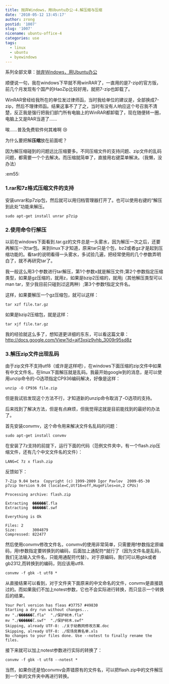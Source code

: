 ```yaml
---
title: 抛弃Windows，用Ubuntu办公-4.解压缩与压缩
date: '2010-05-12 13:45:17'
author: zrong
postid: '1007'
slug: '1007'
nicename: ubuntu-office-4
categories: use
tags:
  - linux
  - ubuntu
  - byewindows
---
```


系列全部文章：[抛弃Windows，用Ubuntu办公](https://blog.zengrong.net/tag/byewindows/)


顺便说一句，我在windows下早就不用winRAR了，一直用的是7-zip的官方版，前几个月发现有个国产的HaoZip比较好用，就把7-zip也卸载了。  

WinRAR曾经给我所在的单位发过律师函，当时我给单位的建议是，全部换成7-zip，然后不理律师函。结果这事不了了之，当时有没有人响应这个号召我不清楚，反正我是强行把我们部门所有电脑上的WinRAR都卸载了，现在随便转一圈，电脑上又是RAR当道了……  

唉……普及免费软件何其难啊 :cry:

为什么要把解**压缩**放在前面呢？  

因为解压缩碰到的问题远比压缩要多。不同压缩文件的支持问题、zip文件的乱码问题，都需要一个个去解决。而压缩就简单了，直接用右键菜单解决。（我懒，没办法）

:em55:  
<!--more-->

### 1.rar和7z格式压缩文件的支持

安装unrar和p7zip包，然后就可以用归档管理器打开了。也可以使用右键的“解压到此处”功能来解压。

    sudo apt-get install unrar p7zip

### 2.使用命令行解压

以前在windows下面看到.tar.gz的文件总是一头雾水，因为解压一次之后，还要再解压一次tar包。来到linux下才知道，原来tar只是个包，bz2或者gz才是起到压缩功能的。看tar的说明看得一头雾水，多试验几遍，把经常使用的几个参数弄明白了，就不再研究tar了。  

我一般这么用3个参数进行tar解压，第1个参数x就是解压文件;第2个参数指定压缩类型，如果是gz压缩的，就用z，如果是bzip2压缩的，就用j（其他解压类型可以man tar，至少我目前只碰到过这两种）;第3个参数f指定文件名。  

这样，如果要解压一个gz压缩包，就可以这样：

    tar xzf file.tar.gz

如果是bzip2压缩包，就是这样：

    tar xjf file.tar.gz

我的经验就这么多了，想知道更详细的东东，可以看这篇文章：<http://docs.google.com/View?id=ajf3xsjz9vhb_3009r95sd8z>

### 3.解压zip文件出现乱码

由于zip文件不支持utf8（或许是这样吧），在windows下面压缩的zip文件中如果有中文文件名，在linux下面解压就是乱码。我最开始google到的消息，是可以使用unzip命令的-O选项指定CP936编码解决，好像是这样：

    unzip -O CP936 file.zip

但是我试验发现这个方法不行，才知道新的unzip命令取消了-O选项的支持。  

后来找到了解决方法，但是有点麻烦，但我觉得这就是目前能找到的最好的办法了。  

首先安装convmv，这个命令用来解决文件名乱码的问题：

    sudo apt-get install convmv

在安装了7z支持的前提下，运行下面的代码（范例文件夹中，有一个flash.zip压缩文件，还有几个中文文件名的文件）：

    LANG=C 7z x flash.zip

反馈如下：

    7-Zip 9.04 beta  Copyright (c) 1999-2009 Igor Pavlov  2009-05-30
    p7zip Version 9.04 (locale=C,Utf16=off,HugeFiles=on,2 CPUs)

    Processing archive: flash.zip

    Extracting  ������ľ.fla
    Extracting  ������ľ.swf

    Everything is Ok

    Files: 2
    Size:       3004879
    Compressed: 822477

然后使用convmv修改文件名，convmv的使用非常简单，只需要用f参数指定原编码，用t参数指定要转换到的编码，后面加上通配符\*就行了（因为文件名是乱码，我们无法输入文件名，只能用通配符代替）。对于原编码，我们可以用gbk或者gb2312,而转换到的编码，则应该用utf8.

    convmv -f gbk -t utf8 *

从直接结果可以看到，对于文件夹下面原来的中文命名的文件，convmv是直接跳过的。而如果我们不加上notest参数，它也不会实际进行转换，而只显示一个转换后的结果。

    Your Perl version has fleas #37757 #49830
    Starting a dry run without changes...
    mv "./������ľ.fla"  "./保护树木.fla"
    mv "./������ľ.swf"  "./保护树木.swf"
    Skipping, already UTF-8: ./关于幼教网修改方案.doc
    Skipping, already UTF-8: ./现场竞赛名单.xls
    No changes to your files done. Use --notest to finally rename the files.

接下来就可以加上notest参数进行实际的转换了：

    convmv -f gbk -t utf8 --notest *

当然，如果你还是怕convmv会弄错原有的文件名，可以把flash.zip中的文件解压到一个新的文件夹中再进行转换。
